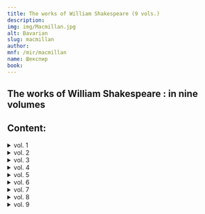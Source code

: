 ```yaml
---
title: The works of William Shakespeare (9 vols.)
description:
img: img/Macmillan.jpg
alt: Bavarian
slug: macmillan
author:
mnf: /mir/macmillan
name: Шекспир
book:
---
```


## The works of William Shakespeare : in nine volumes

## Content:

<details>
<summary>vol. 1</summary>

ix THE Preface\
3 THE TEMPEST \
77 Notes to the Tempest \
83 THE TWO GENTLEMEN OF VERONA \
157 Notes to the Two Gentlemen of Verona \
163 Introduction to the Merry Wives of Windsor \
165 THE MERRY WIVES OF WINDSOR \
253 Notes to the Merry Wives of Windsor \
257 A Pleasant Conceited Comedy of Syr John Falstaffe, & c . \
295 MEASURE FOR MEASURE \
391 Notes to Measure for Measure \
399 THE COMEDY OF ERRORS \
462 Notes to the Comedy of Errors
</details>

<details>
<summary>vol. 2</summary>

vii THE Preface \
3 MUCH ADO ABOUT NOTHING \
89 Notes to Much Ado About Nothing \
97 LOVE'S LABOUR'S LOST \
191 Notes to Love's Labour's Lost \
199 A MIDSUMMER -NIGHT'S DREAM \
273 Notes to A Midsummer - Night's Dream \
279 THE MERCHANT OF VENICE \
369 Notes to The Merchant of Venice \
375 As You LIKE IT \
462 Notes to As You Like It
</details>

<details>
<summary>vol. 3</summary>

vii THE Preface \
3 THE TAMING OF THE SHREW \
101 Notes to The Taming of The Shrew \
109 ALL'S WELL THAT ENDS WELL \
245 Notes to All's Well That Ends Well \
223 TWELFTH NIGHT ; OR , WHAT YOU WILL \
311 Notes to Twelfth Night ; or , What You Will \
317 THE WINTER'S TALE \
429 Notes to The Winter's Tale
</details>

<details>
<summary>vol. 4</summary>

vii The Preface \
3 KING JOHN \
97 Notes to King John \
109 KING RICHARD II \
223 Notes to King Richard II \
233 THE FIRST PART OF KING HENRY IV \
351Notes to The First Part of King Henry IV \
361 The SECOND PART OF KING HENRY IV \
481 Notes to The Second Part of King Henry IV \
491 KING HENRY V \
607 Notes to King Henry V \
615 The Chronicle Historie of Henry the Fift & c 
</details>

<details>
<summary>vol. 5</summary>

vii The Preface \
3 THE FIRST PART OF KING HENRY VI \
103 Notes to The First Part of King Henry VI \
109 THE SECOND PART OF KING HENRY VI \
223 Notes to The Second Part of King Henry VI \
229 Notes to The Third Part of King Henry VI \
339 THE FIRST PART OF THE CONTENTION , & c \
343 Notes to The First Part of the Contention , & c \
407 THE TRUE TRAGEDIE OF RICHARD DUKE OF YORKE , AND THE Good KING HENRY THE SIXT \
469 Notes to The True Tragedie of Richard Duke of Yorke \
473 King RICHARD III \
637 Notes to King Richard III 
</details>

<details>
<summary>vol. 6</summary>

The Preface vii\
vii THE Preface \
1   KING HENRY VIII \
117 Notes to King Henry VIII \
123 TROILUS AND CRESSIDA \
263 Notes to Troilus and Cressida \
271 CORIOLANUS \
423 Notes to Coriolanus \
429 TITUS ANDRONICUS \
533 Notes to Titus Andronicus
</details>

<details>
<summary>vol. 7</summary>

vii The Preface\
3 ROMEO AND JULIET\
136 Notes to Romeo and Juliet\
143 An Excellent Conceited Tragedie of Romeo and Iuliet\
201 TIMON OF ATHENS\
307 Notes to Timon of Athens\
319 JULIUS CÆSAR\
416 Notes to Julius Cæsar\
421 MACBETH\
521 Notes to Macbeth
</details>

<details>
<summary>vol. 8</summary>

vii THE Preface\
3 HAMLET\
185 Notes to Hamlet\
197 The Tragicall Historie of Hamlet Prince of Denmarke\
249 KING LEAR\
427 Notes to King Lear\
437 OTHELLO\
593 Notes to Othello

</details>

<details>
<summary>vol. 9</summary>

vii THE Preface\
3 ANTONY AND CLEOPATRA\
155 Notes to Antony and Cleopatra\
161 CYMBELINE\
303 Notes to Cymbeline\
311 PERICLES\
425 Notes to Pericles
#### POEMS
437 VENUS AND ADONIS\
485 THE RAPE OF LUCRECE\
551 SONNETS\
631 NOTES TO SONNETS\
635 A LOVER'S COMPLAINT\
648 NOTE TO A LOVER'S COMPLAINT\
651 THE PASSIONATE PILGRIM\
668 NOTES TO THE PASSIONATE PILGRIM\
670 THE PHENIX AND THE TURTLE
</details>


